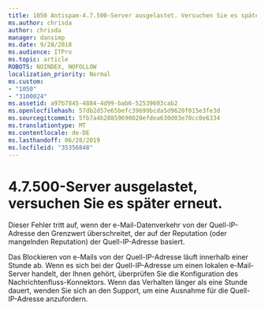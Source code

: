 ```yaml
---
title: 1050 Antispam-4.7.500-Server ausgelastet. Versuchen Sie es später noch einmal aus [xxx.xxx.xxx.xxx]
ms.author: chrisda
author: chrisda
manager: dansimp
ms.date: 9/28/2018
ms.audience: ITPro
ms.topic: article
ROBOTS: NOINDEX, NOFOLLOW
localization_priority: Normal
ms.custom:
- "1050"
- "3100024"
ms.assetid: a97b7845-4884-4d99-bab6-52539603cab2
ms.openlocfilehash: 57db2d57e65befc39699bcda5d9620f015e3fe3d
ms.sourcegitcommit: 5fb7a4b28859690020efdea630d03e70cc0e6334
ms.translationtype: MT
ms.contentlocale: de-DE
ms.lasthandoff: 06/28/2019
ms.locfileid: "35356848"
---
```

# <a name="47500-server-busy-please-try-again-later"></a>4.7.500-Server ausgelastet, versuchen Sie es später erneut.

Dieser Fehler tritt auf, wenn der e-Mail-Datenverkehr von der Quell-IP-Adresse den Grenzwert überschreitet, der auf der Reputation (oder mangelnden Reputation) der Quell-IP-Adresse basiert.

Das Blockieren von e-Mails von der Quell-IP-Adresse läuft innerhalb einer Stunde ab. Wenn es sich bei der Quell-IP-Adresse um einen lokalen e-Mail-Server handelt, der Ihnen gehört, überprüfen Sie die Konfiguration des Nachrichtenfluss-Konnektors. Wenn das Verhalten länger als eine Stunde dauert, wenden Sie sich an den Support, um eine Ausnahme für die Quell-IP-Adresse anzufordern.
